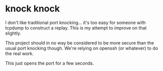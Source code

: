 # knock knock

I don't like traditional port knocking... it's too easy for someone with tcpdump
to construct a replay. This is my attempt to improve on that slightly.

This project should in no way be considered to be more secure than the usual
port knocking though. We're relying on openssh (or whatever) to do the real
work.

This just opens the port for a few seconds.
